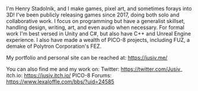 I'm Henry Stadolnik, and I make games, pixel art, and sometimes forays into 3D!
I've been publicly releasing games since 2017, doing both solo and collaborative work.
I focus on programming but have a generalist skillset, handling design, writing, art, and even audio when necessary.
For formal work I'm best versed in Unity and C#, but also have C++ and Unreal Engine experience. 
I also have made a wealth of PICO-8 projects, including FUZ, a demake of Polytron Corporation's FEZ.

My portfolio and personal site can be reached at:
https://jusiv.me/

You can also find me and my work on:
Twitter: https://twitter.com/Jusiv_
itch.io: https://jusiv.itch.io/
PICO-8 Forums: https://www.lexaloffle.com/bbs/?uid=24585
